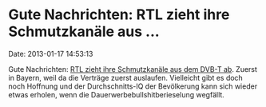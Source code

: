 Gute Nachrichten: RTL zieht ihre Schmutzkanäle aus \...
=======================================================

Date: 2013-01-17 14:53:13

Gute Nachrichten: [RTL zieht ihre Schmutzkanäle aus dem DVB-T
ab](http://www.tagesspiegel.de/medien/scheiss-seo-immer/7644276.html).
Zuerst in Bayern, weil da die Verträge zuerst auslaufen. Vielleicht gibt
es doch noch Hoffnung und der Durchschnitts-IQ der Bevölkerung kann sich
wieder etwas erholen, wenn die Dauerwerbebullshitberieselung wegfällt.
